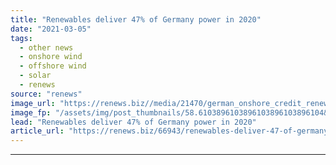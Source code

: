 ```yaml
---
title: "Renewables deliver 47% of Germany power in 2020"
date: "2021-03-05"
tags: 
  - other news
  - onshore wind
  - offshore wind
  - solar
  - renews
source: "renews"
image_url: "https://renews.biz//media/21470/german_onshore_credit_renews.jpg?mode=crop&width=770&heightratio=0.6103896103896103896103896104&slimmage=true"
image_fp: "/assets/img/post_thumbnails/58.6103896103896103896103896104&slimmage=true"
lead: "Renewables deliver 47% of Germany power in 2020"
article_url: "https://renews.biz/66943/renewables-deliver-47-of-germany-power-in-2020/"
---
```


---
